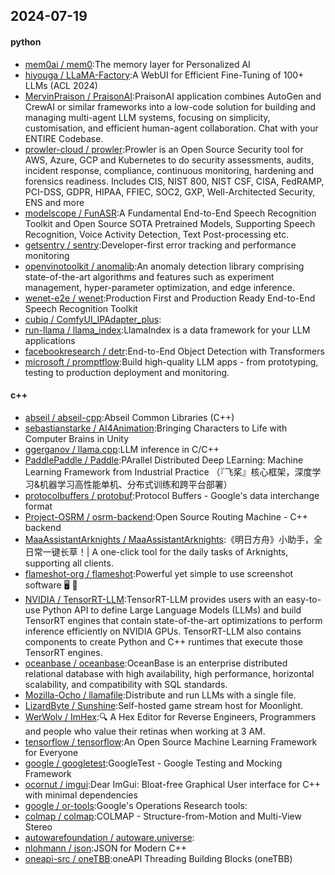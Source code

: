 ## 2024-07-19

#### python
* [mem0ai / mem0](https://github.com/mem0ai/mem0):The memory layer for Personalized AI
* [hiyouga / LLaMA-Factory](https://github.com/hiyouga/LLaMA-Factory):A WebUI for Efficient Fine-Tuning of 100+ LLMs (ACL 2024)
* [MervinPraison / PraisonAI](https://github.com/MervinPraison/PraisonAI):PraisonAI application combines AutoGen and CrewAI or similar frameworks into a low-code solution for building and managing multi-agent LLM systems, focusing on simplicity, customisation, and efficient human-agent collaboration. Chat with your ENTIRE Codebase.
* [prowler-cloud / prowler](https://github.com/prowler-cloud/prowler):Prowler is an Open Source Security tool for AWS, Azure, GCP and Kubernetes to do security assessments, audits, incident response, compliance, continuous monitoring, hardening and forensics readiness. Includes CIS, NIST 800, NIST CSF, CISA, FedRAMP, PCI-DSS, GDPR, HIPAA, FFIEC, SOC2, GXP, Well-Architected Security, ENS and more
* [modelscope / FunASR](https://github.com/modelscope/FunASR):A Fundamental End-to-End Speech Recognition Toolkit and Open Source SOTA Pretrained Models, Supporting Speech Recognition, Voice Activity Detection, Text Post-processing etc.
* [getsentry / sentry](https://github.com/getsentry/sentry):Developer-first error tracking and performance monitoring
* [openvinotoolkit / anomalib](https://github.com/openvinotoolkit/anomalib):An anomaly detection library comprising state-of-the-art algorithms and features such as experiment management, hyper-parameter optimization, and edge inference.
* [wenet-e2e / wenet](https://github.com/wenet-e2e/wenet):Production First and Production Ready End-to-End Speech Recognition Toolkit
* [cubiq / ComfyUI_IPAdapter_plus](https://github.com/cubiq/ComfyUI_IPAdapter_plus):
* [run-llama / llama_index](https://github.com/run-llama/llama_index):LlamaIndex is a data framework for your LLM applications
* [facebookresearch / detr](https://github.com/facebookresearch/detr):End-to-End Object Detection with Transformers
* [microsoft / promptflow](https://github.com/microsoft/promptflow):Build high-quality LLM apps - from prototyping, testing to production deployment and monitoring.

#### c++
* [abseil / abseil-cpp](https://github.com/abseil/abseil-cpp):Abseil Common Libraries (C++)
* [sebastianstarke / AI4Animation](https://github.com/sebastianstarke/AI4Animation):Bringing Characters to Life with Computer Brains in Unity
* [ggerganov / llama.cpp](https://github.com/ggerganov/llama.cpp):LLM inference in C/C++
* [PaddlePaddle / Paddle](https://github.com/PaddlePaddle/Paddle):PArallel Distributed Deep LEarning: Machine Learning Framework from Industrial Practice （『飞桨』核心框架，深度学习&机器学习高性能单机、分布式训练和跨平台部署）
* [protocolbuffers / protobuf](https://github.com/protocolbuffers/protobuf):Protocol Buffers - Google's data interchange format
* [Project-OSRM / osrm-backend](https://github.com/Project-OSRM/osrm-backend):Open Source Routing Machine - C++ backend
* [MaaAssistantArknights / MaaAssistantArknights](https://github.com/MaaAssistantArknights/MaaAssistantArknights):《明日方舟》小助手，全日常一键长草！| A one-click tool for the daily tasks of Arknights, supporting all clients.
* [flameshot-org / flameshot](https://github.com/flameshot-org/flameshot):Powerful yet simple to use screenshot software 🖥️ 📸
* [NVIDIA / TensorRT-LLM](https://github.com/NVIDIA/TensorRT-LLM):TensorRT-LLM provides users with an easy-to-use Python API to define Large Language Models (LLMs) and build TensorRT engines that contain state-of-the-art optimizations to perform inference efficiently on NVIDIA GPUs. TensorRT-LLM also contains components to create Python and C++ runtimes that execute those TensorRT engines.
* [oceanbase / oceanbase](https://github.com/oceanbase/oceanbase):OceanBase is an enterprise distributed relational database with high availability, high performance, horizontal scalability, and compatibility with SQL standards.
* [Mozilla-Ocho / llamafile](https://github.com/Mozilla-Ocho/llamafile):Distribute and run LLMs with a single file.
* [LizardByte / Sunshine](https://github.com/LizardByte/Sunshine):Self-hosted game stream host for Moonlight.
* [WerWolv / ImHex](https://github.com/WerWolv/ImHex):🔍 A Hex Editor for Reverse Engineers, Programmers and people who value their retinas when working at 3 AM.
* [tensorflow / tensorflow](https://github.com/tensorflow/tensorflow):An Open Source Machine Learning Framework for Everyone
* [google / googletest](https://github.com/google/googletest):GoogleTest - Google Testing and Mocking Framework
* [ocornut / imgui](https://github.com/ocornut/imgui):Dear ImGui: Bloat-free Graphical User interface for C++ with minimal dependencies
* [google / or-tools](https://github.com/google/or-tools):Google's Operations Research tools:
* [colmap / colmap](https://github.com/colmap/colmap):COLMAP - Structure-from-Motion and Multi-View Stereo
* [autowarefoundation / autoware.universe](https://github.com/autowarefoundation/autoware.universe):
* [nlohmann / json](https://github.com/nlohmann/json):JSON for Modern C++
* [oneapi-src / oneTBB](https://github.com/oneapi-src/oneTBB):oneAPI Threading Building Blocks (oneTBB)
